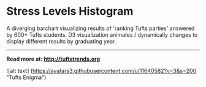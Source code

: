 # Stress Levels Histogram


A diverging barchart visualizing results of 'ranking Tufts parties' answered by 600+ Tufts students. D3 visualization animates / dynamically changes to display different results by graduating year.


---

**Read more at: http://tuftstrends.org**

![alt text] (https://avatars3.githubusercontent.com/u/11640582?v=3&s=200 "Tufts Enigma")